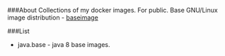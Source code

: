###About
Collections of my docker images. For public.
Base GNU/Linux image distribution - [baseimage](https://github.com/phusion/baseimage-docker)

###List

 * java.base - java 8 base images.
